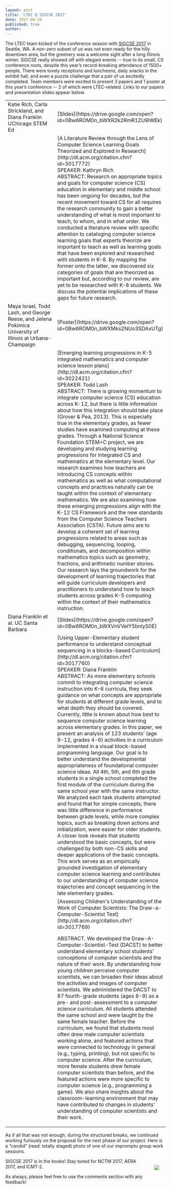 ```yaml
---
layout: post
title: 'LTEC @ SIGCSE 2017'
date: 2017-04-20
published: true
author:
---
```


The LTEC team kicked of the conference season with [SIGCSE 2017](https://sigcse2017.sigcse.org/) in Seattle, WA. A non-zero subset of us was not even ready for the hilly downtown area, but the greenery was a welcome sight after a long Illinois winter. SIGCSE really showed off with elegant events -- true to its small, CS conference roots, despite this year’s record-breaking attendance of 1500+ people. There were lovely receptions and luncheons, daily snacks in the exhibit hall, and even a puzzle challenge that a pair of us excitedly completed. Team members were excited to present 3 papers and 1 poster at this year’s conference -- 2 of which were LTEC-related. Links to our papers and presentation slides appear below.

<!--excerpt-->
<table>
  <tr>
    <td style="width: 150px;">
    Katie Rich, Carla Strickland, and Diana Franklin
UChicago STEM Ed</td>
  <td>[Slides](https://drive.google.com/open?id=0Bw6ROM0n_bWXR2k2RmR1ZU9lWEk)</td>
  </tr>

  <tr>
  <td>
  <img src="http://everydaycomputing.org/static/img/portfolio/rich.jpg" class="img-circle timeline-image" alt=""><br>
  <img src="http://everydaycomputing.org/static/img/portfolio/carla.jpg" class="img-circle timeline-image" alt=""><br>
  <img src="http://everydaycomputing.org/static/img/portfolio/DianaCropped.jpg" class="img-circle timeline-image" alt="">

  <br/>


  </td>
  <td>
  [A Literature Review through the Lens of Computer Science Learning Goals Theorized and Explored in Research](http://dl.acm.org/citation.cfm?id=3017772)
  <br>SPEAKER: Kathryn Rich
  <br>ABSTRACT: Research on appropriate topics and goals for computer science (CS) education in elementary and middle school has been ongoing for decades, but the recent movement toward CS for all requires the research community to gain a better understanding of what is most important to teach, to whom, and in what order. We conducted a literature review with specific attention to cataloging computer science learning goals that experts theorize are important to teach as well as learning goals that have been explored and researched with students in K-8. By mapping the former onto the latter, we discovered six categories of goals that are theorized as important but, according to our review, are yet to be researched with K-8 students. We discuss the potential implications of these gaps for future research.
  </td>
  </tr>

<!-- -->

  <tr>
    <td style="width: 150px;">  Maya Israel, Todd Lash, and George Reese, and Jelena Pokimica
      University of Illinois at Urbana-Champaign</td>
  <td>[Poster](https://drive.google.com/open?id=0Bw6ROM0n_bWXMks2NUo3SDAxUTg)</td>
  </tr>

  <tr>
  <td>
<img src="http://everydaycomputing.org/static/img/portfolio/reese.jpg" class="img-circle timeline-image" alt="">
<br/>
<img src="http://everydaycomputing.org/static/img/portfolio/Maya.png" class="img-circle timeline-image" alt="">
<br/>
<img src="http://everydaycomputing.org/static/img/portfolio/lash.jpeg" class="img-circle timeline-image" alt="">
<br/>
<img src="http://everydaycomputing.org/static/img/portfolio/JelenaP.jpg" class="img-circle timeline-image" alt="">

  </td>
  <td>[Emerging learning progressions in K-5 integrated mathematics and computer science lesson plans](http://dl.acm.org/citation.cfm?id=3022421)
  <br>SPEAKER: Todd Lash
  <br>ABSTRACT: There is growing momentum to integrate computer science (CS) education across K-12, but there is little information about how this integration should take place (Grover & Pea, 2013). This is especially true in the elementary grades, as fewer studies have examined computing at these grades. Through a National Science Foundation STEM+C project, we are developing and studying learning progressions for integrated CS and mathematics at the elementary level. Our research examines how teachers are introducing CS concepts within mathematics as well as what computational concepts and practices naturally can be taught within the context of elementary mathematics. We are also examining how these emerging progressions align with the K-12 CS Framework and the new standards from the Computer Science Teachers Association (CSTA). Future aims are to develop a coherent set of learning progressions related to areas such as debugging, sequencing, looping, conditionals, and decomposition within mathematics topics such as geometry, fractions, and arithmetic number stories. Our research lays the groundwork for the development of learning trajectories that will guide curriculum developers and practitioners to understand how to teach students across grades K-5 computing within the context of their mathematics instruction.
  </td>
  </tr>


  <tr>
    <td style="width: 150px;">Diana Franklin et al. UC Santa Barbara
</td>
  <td>[Slides](https://drive.google.com/open?id=0Bw6ROM0n_bWXVnVVelY5bnlyS0E)</td>
  </tr>

  <tr>
  <td>  <img src="http://everydaycomputing.org/static/img/portfolio/DianaCropped.jpg" class="img-circle timeline-image" alt="">
  </td>
  <td>[Using Upper-Elementary student performance to understand conceptual sequencing in a blocks-based Curriculum](http://dl.acm.org/citation.cfm?id=3017760)
  <br>SPEAKER: Diana Franklin
  <br>ABSTRACT: As more elementary schools commit to integrating computer science instruction into K-6 curricula, they seek guidance on what concepts are appropriate for students at different grade levels, and to what depth they should be covered. Currently, little is known about how best to sequence computer science learning across elementary grades. In this paper, we present an analysis of 123 students’ (age 9-12, grades 4-6) activities in a curriculum implemented in a visual block-based programming language. Our goal is to better understand the developmental appropriateness of foundational computer science ideas.
All 4th, 5th, and 6th grade students in a single school completed the first module of the curriculum during the same school year with the same instructor. We analyzed each task students attempted and found that for simple concepts, there was little difference in performance between grade levels, while more complex topics, such as breaking down actions and initialization, were easier for older students. A closer look reveals that students understood the basic concepts, but were challenged by both non-CS skills and deeper applications of the basic concepts. This work serves as an empirically grounded investigation of elementary computer science learning and contributes to our understanding of computer science trajectories and concept sequencing in the late elementary grades.
  </td>
  </tr>
  <tr>
  <td>

  </td>

  <td>[Assessing Children's Understanding of the Work of Computer Scientists: The Draw-a-Computer-Scientist Test](http://dl.acm.org/citation.cfm?id=3017769)

ABSTRACT. We developed the Draw-A-Computer-Scientist-Test (DACST) to better understand elementary school students’ conceptions of computer scientists and the nature of their work. By understanding how young children perceive computer scientists, we can broaden their ideas about the activities and images of computer scientists. We administered the DACST to 87 fourth-grade students (ages 8-9) as a pre- and post-assessment to a computer science curriculum. All students attended the same school and were taught by the same female teacher. Before the curriculum, we found that students most often drew male computer scientists working alone, and featured actions that were connected to technology in general (e.g., typing, printing), but not specific to computer science. After the curriculum, more female students drew female computer scientists than before, and the featured actions were more specific to computer science (e.g., programming a game). We also share insights about the classroom-learning environment that may have contributed to changes in students’ understanding of computer scientists and their work.
  </td>


</tr>
</table>

As if all that was not enough, during the structured breaks, we continued working furiously on the proposal for the next phase of our project. Here is a “candid” (read: totally staged) photo of one of our impromptu group work sessions.

<img src="{{ site.images }}/blog/2017-02-20-ltec-at-sigcse-2017-5a2a8f26.gif" style="float:right;padding:20px;">

SIGCSE 2017 is in the books! Stay tuned for NCTM 2017, AERA 2017, and ICMT-2.

As always, please feel free to use the comments section with any feedback!
